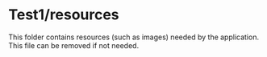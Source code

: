 # Test1/resources

This folder contains resources (such as images) needed by the application. This file can
be removed if not needed.
